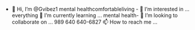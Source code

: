 - 👋 Hi, I’m @Gvibez1
mental healthcomfortableliving - 👀 I’m interested in ...
everything 🌱 I’m currently learning ...
mental health- 💞️ I’m looking to collaborate on ...
989 640 640-6827 📫 How to reach me ...

<!---
Gvibez1/Gvibez1 is a ✨ special ✨ repository because its `README.md` (this file) appears on your GitHub profile.
You can click the Preview link to take a look at your changes.
--->
